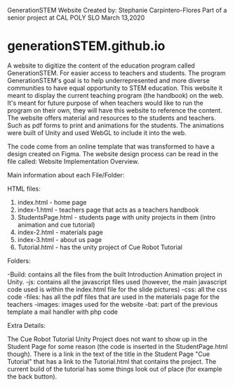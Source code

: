 GenerationSTEM Website
Created by: Stephanie Carpintero-Flores
Part of a senior project at CAL POLY SLO
March 13,2020

# generationSTEM.github.io
A website to digitize the content of the education program called GenerationSTEM. For easier access to teachers and students. The program GenerationSTEM's goal is to help underrepresented and more diverse communities to have equal opportunity to STEM education. This website it meant to display the current teaching program (the handbook) on the web. It's meant for future purpose of when teachers would like to run the program on their own, they will have this website to reference the content. The website offers material and resources to the students and teachers. Such as pdf forms to print and animations for the students. The animations were built of Unity and used WebGL to include it into the web.

The code come from an online template that was transformed to have a design created on Figma. The website design process can be read in the file called: Website Implementation Overview.

Main information about each File/Folder:

HTML files:
1. index.html - home page
2. index-1.html - teachers page that acts as a teachers handbook
3. StudentsPage.html - students page with unity projects in them (intro animation and cue tutorial)
4. index-2.html - materials page 
5. index-3.html - about us page
6. Tutorial.html - has the unity project of Cue Robot Tutorial
 
Folders:

-Build: contains all the files from the built Introduction Animation project in Unity. 
-js: contains all the javascript files used (however, the main javascript code used is within the index.html file for the slide pictures)
-css: all the css code 
-files: has all the pdf files that are used in the materials page for the teachers
-images: images used for the website
-bat: part of the previous template a mail handler with php code

Extra Details:

The Cue Robot Tutorial Unity Project does not want to show up in the Student Page for some reason (the code is inserted in the StudentPage.html though).
There is a link in the text of the title in the Student Page "Cue Tutorial" that has a link to the Tutorial.html that contains the project. The current build of the tutorial has some things look out of place (for example the back button).

